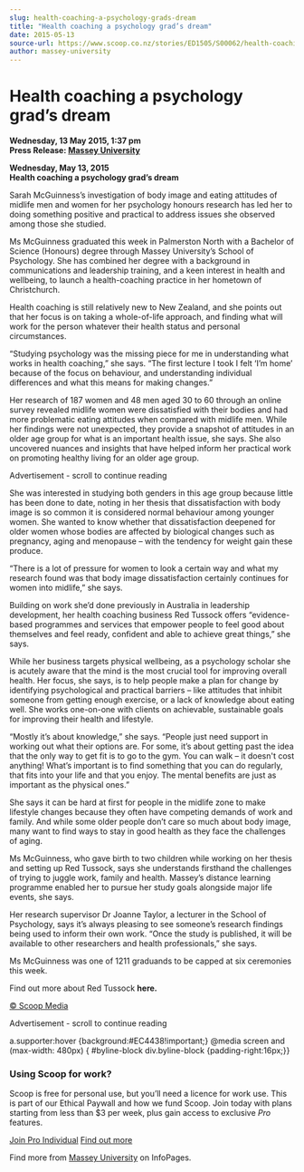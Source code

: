 ```yaml
---
slug: health-coaching-a-psychology-grads-dream
title: "Health coaching a psychology grad’s dream"
date: 2015-05-13
source-url: https://www.scoop.co.nz/stories/ED1505/S00062/health-coaching-a-psychology-grads-dream.htm
author: massey-university
---
```

Health coaching a psychology grad’s dream
=========================================

**Wednesday, 13 May 2015, 1:37 pm**  
**Press Release: [Massey University](https://info.scoop.co.nz/Massey_University)**

  
**Wednesday, May 13, 2015**  
**Health coaching a psychology grad’s dream**

Sarah McGuinness’s investigation of body image and eating attitudes of midlife men and women for her psychology honours research has led her to doing something positive and practical to address issues she observed among those she studied.

Ms McGuinness graduated this week in Palmerston North with a Bachelor of Science (Honours) degree through Massey University’s School of Psychology. She has combined her degree with a background in communications and leadership training, and a keen interest in health and wellbeing, to launch a health-coaching practice in her hometown of Christchurch.

Health coaching is still relatively new to New Zealand, and she points out that her focus is on taking a whole-of-life approach, and finding what will work for the person whatever their health status and personal circumstances.

“Studying psychology was the missing piece for me in understanding what works in health coaching,” she says. “The first lecture I took I felt ‘I’m home’ because of the focus on behaviour, and understanding individual differences and what this means for making changes.”

Her research of 187 women and 48 men aged 30 to 60 through an online survey revealed midlife women were dissatisfied with their bodies and had more problematic eating attitudes when compared with midlife men. While her findings were not unexpected, they provide a snapshot of attitudes in an older age group for what is an important health issue, she says. She also uncovered nuances and insights that have helped inform her practical work on promoting healthy living for an older age group.

Advertisement - scroll to continue reading





She was interested in studying both genders in this age group because little has been done to date, noting in her thesis that dissatisfaction with body image is so common it is considered normal behaviour among younger women. She wanted to know whether that dissatisfaction deepened for older women whose bodies are affected by biological changes such as pregnancy, aging and menopause – with the tendency for weight gain these produce.

“There is a lot of pressure for women to look a certain way and what my research found was that body image dissatisfaction certainly continues for women into midlife,” she says.

Building on work she’d done previously in Australia in leadership development, her health coaching business Red Tussock offers “evidence-based programmes and services that empower people to feel good about themselves and feel ready, confident and able to achieve great things,” she says.

While her business targets physical wellbeing, as a psychology scholar she is acutely aware that the mind is the most crucial tool for improving overall health. Her focus, she says, is to help people make a plan for change by identifying psychological and practical barriers – like attitudes that inhibit someone from getting enough exercise, or a lack of knowledge about eating well. She works one-on-one with clients on achievable, sustainable goals for improving their health and lifestyle.

“Mostly it’s about knowledge,” she says. “People just need support in working out what their options are. For some, it’s about getting past the idea that the only way to get fit is to go to the gym. You can walk – it doesn't cost anything! What’s important is to find something that you can do regularly, that fits into your life and that you enjoy. The mental benefits are just as important as the physical ones.”

She says it can be hard at first for people in the midlife zone to make lifestyle changes because they often have competing demands of work and family. And while some older people don’t care so much about body image, many want to find ways to stay in good health as they face the challenges of aging.

Ms McGuinness, who gave birth to two children while working on her thesis and setting up Red Tussock, says she understands firsthand the challenges of trying to juggle work, family and health. Massey’s distance learning programme enabled her to pursue her study goals alongside major life events, she says.

Her research supervisor Dr Joanne Taylor, a lecturer in the School of Psychology, says it’s always pleasing to see someone’s research findings being used to inform their own work. “Once the study is published, it will be available to other researchers and health professionals,” she says.

Ms McGuinness was one of 1211 graduands to be capped at six ceremonies this week.

Find out more about Red Tussock **here.**

[© Scoop Media](http://www.scoop.co.nz/about/terms.html)  

Advertisement - scroll to continue reading



a.supporter:hover {background:#EC4438!important;} @media screen and (max-width: 480px) { #byline-block div.byline-block {padding-right:16px;}}

### Using Scoop for work?

Scoop is free for personal use, but you’ll need a licence for work use. This is part of our Ethical Paywall and how we fund Scoop. Join today with plans starting from less than $3 per week, plus gain access to exclusive _Pro_ features.  
  
[Join Pro Individual](https://pro.scoop.co.nz/Individual/?from=ProIn24) [Find out more](https://pro.scoop.co.nz/using-scoop-for-work/?from=ProIn24)

Find more from [Massey University](https://info.scoop.co.nz/Massey_University) on InfoPages.